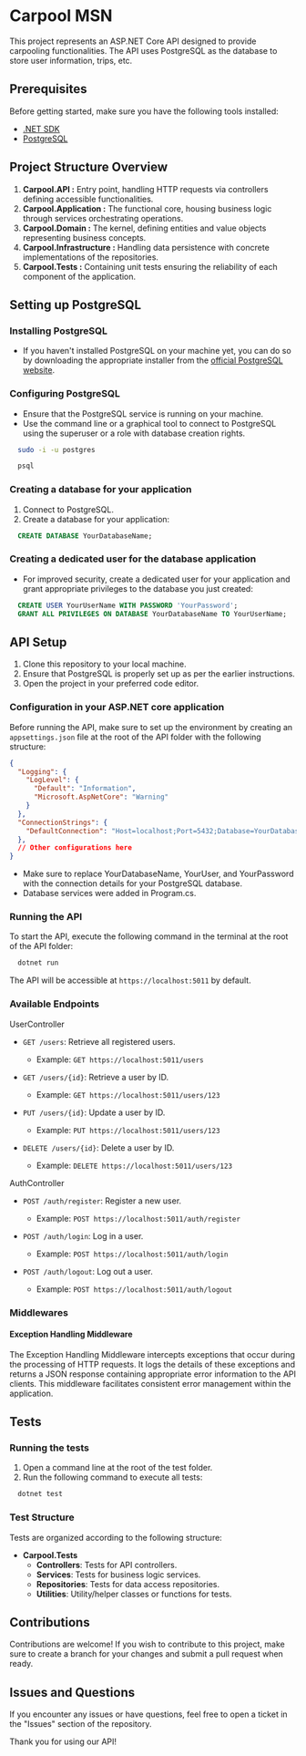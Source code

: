 # Carpool MSN

This project represents an ASP.NET Core API designed to provide carpooling functionalities. The API uses PostgreSQL as the database to store user information, trips, etc.

## Prerequisites

Before getting started, make sure you have the following tools installed:

- [.NET SDK](https://dotnet.microsoft.com/download)
- [PostgreSQL](https://www.postgresql.org/download/)

## Project Structure Overview
1. **Carpool.API :** Entry point, handling HTTP requests via controllers defining accessible functionalities.
2. **Carpool.Application :** The functional core, housing business logic through services orchestrating operations.
3. **Carpool.Domain :** The kernel, defining entities and value objects representing business concepts.
4. **Carpool.Infrastructure :** Handling data persistence with concrete implementations of the repositories.
5. **Carpool.Tests :** Containing unit tests ensuring the reliability of each component of the application.

## Setting up PostgreSQL
### Installing PostgreSQL

- If you haven't installed PostgreSQL on your machine yet, you can do so by downloading the appropriate installer from the [official PostgreSQL website](https://www.postgresql.org/download/).

### Configuring PostgreSQL

- Ensure that the PostgreSQL service is running on your machine.
- Use the command line or a graphical tool to connect to PostgreSQL using the superuser or a role with database creation rights.
```bash
  sudo -i -u postgres
```
```bash
  psql
```

### Creating a database for your application

1. Connect to PostgreSQL.
2. Create a database for your application:
```sql
  CREATE DATABASE YourDatabaseName;
```

### Creating a dedicated user for the database application
- For improved security, create a dedicated user for your application and grant appropriate privileges to the database you just created:
```sql
  CREATE USER YourUserName WITH PASSWORD 'YourPassword';
  GRANT ALL PRIVILEGES ON DATABASE YourDatabaseName TO YourUserName;
```

## API Setup
1. Clone this repository to your local machine.
2. Ensure that PostgreSQL is properly set up as per the earlier instructions.
3. Open the project in your preferred code editor.

### Configuration in your ASP.NET core application
Before running the API, make sure to set up the environment by creating an `appsettings.json` file at the root of the API folder with the following structure:

```json
{
  "Logging": {
    "LogLevel": {
      "Default": "Information",
      "Microsoft.AspNetCore": "Warning"
    }
  },
  "ConnectionStrings": {
    "DefaultConnection": "Host=localhost;Port=5432;Database=YourDatabaseName;Username=YourUserName;Password=YourPassword;"
  },
  // Other configurations here
}
```
- Make sure to replace YourDatabaseName, YourUser, and YourPassword with the connection details for your PostgreSQL database.
- Database services were added in Program.cs.

### Running the API
To start the API, execute the following command in the terminal at the root of the API folder:
```bash
  dotnet run
```
The API will be accessible at `https://localhost:5011` by default.

### Available Endpoints

UserController
- `GET /users`: Retrieve all registered users.
  - Example: `GET https://localhost:5011/users`

- `GET /users/{id}`: Retrieve a user by ID.
  - Example: `GET https://localhost:5011/users/123`

- `PUT /users/{id}`: Update a user by ID.
  - Example: `PUT https://localhost:5011/users/123`

- `DELETE /users/{id}`: Delete a user by ID.
  - Example: `DELETE https://localhost:5011/users/123`

AuthController

- `POST /auth/register`: Register a new user.
  - Example: `POST https://localhost:5011/auth/register`

- `POST /auth/login`: Log in a user.
  - Example: `POST https://localhost:5011/auth/login`

- `POST /auth/logout`: Log out a user.
  - Example: `POST https://localhost:5011/auth/logout`

### Middlewares
#### Exception Handling Middleware

The Exception Handling Middleware intercepts exceptions that occur during the processing of HTTP requests. It logs the details of these exceptions and returns a JSON response containing appropriate error information to the API clients. This middleware facilitates consistent error management within the application.

## Tests
### Running the tests

1. Open a command line at the root of the test folder.
2. Run the following command to execute all tests:
```bash
  dotnet test
```

### Test Structure
Tests are organized according to the following structure:

- **Carpool.Tests**
  - **Controllers**: Tests for API controllers.
  - **Services**: Tests for business logic services.
  - **Repositories**: Tests for data access repositories.
  - **Utilities**: Utility/helper classes or functions for tests.


## Contributions
Contributions are welcome! If you wish to contribute to this project, make sure to create a branch for your changes and submit a pull request when ready.

## Issues and Questions
If you encounter any issues or have questions, feel free to open a ticket in the "Issues" section of the repository.

Thank you for using our API!